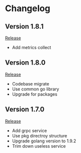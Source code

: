 # Changelog

## Version 1.8.1
[Release](https://github.com/ysitd-cloud/account/releases/tag/1.8.1)

- Add metrics collect


## Version 1.8.0
[Release](https://github.com/ysitd-cloud/account/releases/tag/1.8.0)

- Codebase migrate
- Use common go library
- Upgrade for packages

## Version 1.7.0

[Release](https://github.com/ysitd-cloud/account/releases/tag/1.7.0)

- Add grpc service
- Use pkg directroy structure
- Upgrade golang version to 1.9.2
- Trim down useless service
